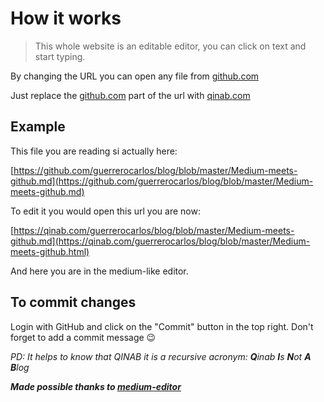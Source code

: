 How it works
============

> This whole website is an editable editor, you can click on text and start typing.

By changing the URL you can open any file from [github.com](http://github.com)

Just replace the [github.com](http://github.com) part of the url with [qinab.com](http://qinab.com)

Example
-------

This file you are reading si actually here:

[https://github.com/guerrerocarlos/blog/blob/master/Medium-meets-github.md](https://github.com/guerrerocarlos/blog/blob/master/Medium-meets-github.md)

To edit it you would open this url you are now:

[https://qinab.com/guerrerocarlos/blog/blob/master/Medium-meets-github.md](https://qinab.com/guerrerocarlos/blog/blob/master/Medium-meets-github.html)

And here you are in the medium-like editor.

To commit changes
-----------------

Login with GitHub and click on the "Commit" button in the top right. Don't forget to add a commit message 😉

_PD: It helps to know that QINAB it is a recursive acronym: **Q**inab **I**s **N**ot **A** **B**log_

**_Made possible thanks to [_medium-editor_](https://yabwe.github.io/medium-editor/)_**
